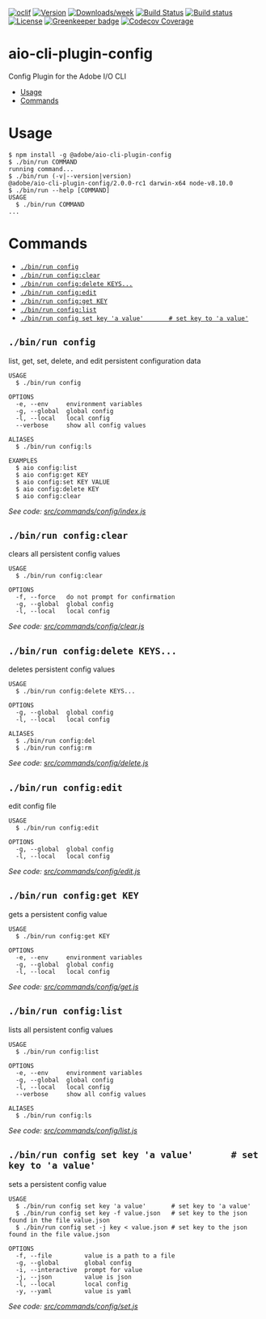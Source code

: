 <!--
Copyright 2018 Adobe. All rights reserved.
This file is licensed to you under the Apache License, Version 2.0 (the "License");
you may not use this file except in compliance with the License. You may obtain a copy
of the License at http://www.apache.org/licenses/LICENSE-2.0

Unless required by applicable law or agreed to in writing, software distributed under
the License is distributed on an "AS IS" BASIS, WITHOUT WARRANTIES OR REPRESENTATIONS
OF ANY KIND, either express or implied. See the License for the specific language
governing permissions and limitations under the License.
-->

[![oclif](https://img.shields.io/badge/cli-oclif-brightgreen.svg)](https://oclif.io)
[![Version](https://img.shields.io/npm/v/@adobe/aio-cli-plugin-config.svg)](https://npmjs.org/package/@adobe/aio-cli-plugin-config)
[![Downloads/week](https://img.shields.io/npm/dw/@adobe/aio-cli-plugin-config.svg)](https://npmjs.org/package/@adobe/aio-cli-plugin-config)
[![Build Status](https://travis-ci.org/adobe/aio-cli-plugin-config.svg?branch=master)](https://travis-ci.org/adobe/aio-cli-plugin-config)
[![Build status](https://ci.appveyor.com/api/projects/status/1pimm457lov4f1vr/branch/master?svg=true)](https://ci.appveyor.com/project/shazron/aio-cli-plugin-config/branch/master) [![License](https://img.shields.io/badge/License-Apache%202.0-blue.svg)](https://opensource.org/licenses/Apache-2.0) [![Greenkeeper badge](https://badges.greenkeeper.io/adobe/aio-cli-plugin-config.svg)](https://greenkeeper.io/)
[![Codecov Coverage](https://img.shields.io/codecov/c/github/adobe/aio-cli-plugin-config/master.svg?style=flat-square)](https://codecov.io/gh/adobe/aio-cli-plugin-config/)


aio-cli-plugin-config
=====================

Config Plugin for the Adobe I/O CLI

<!-- toc -->
* [Usage](#usage)
* [Commands](#commands)
<!-- tocstop -->
# Usage
<!-- usage -->
```sh-session
$ npm install -g @adobe/aio-cli-plugin-config
$ ./bin/run COMMAND
running command...
$ ./bin/run (-v|--version|version)
@adobe/aio-cli-plugin-config/2.0.0-rc1 darwin-x64 node-v8.10.0
$ ./bin/run --help [COMMAND]
USAGE
  $ ./bin/run COMMAND
...
```
<!-- usagestop -->
# Commands
<!-- commands -->
* [`./bin/run config`](#binrun-config)
* [`./bin/run config:clear`](#binrun-configclear)
* [`./bin/run config:delete KEYS...`](#binrun-configdelete-keys)
* [`./bin/run config:edit`](#binrun-configedit)
* [`./bin/run config:get KEY`](#binrun-configget-key)
* [`./bin/run config:list`](#binrun-configlist)
* [`./bin/run config set key 'a value'       # set key to 'a value'`](#binrun-config-set-key-a-value--------set-key-to-a-value)

## `./bin/run config`

list, get, set, delete, and edit persistent configuration data

```
USAGE
  $ ./bin/run config

OPTIONS
  -e, --env     environment variables
  -g, --global  global config
  -l, --local   local config
  --verbose     show all config values

ALIASES
  $ ./bin/run config:ls

EXAMPLES
  $ aio config:list
  $ aio config:get KEY
  $ aio config:set KEY VALUE
  $ aio config:delete KEY
  $ aio config:clear
```

_See code: [src/commands/config/index.js](https://github.com/adobe/aio-cli-plugin-config/blob/v2.0.0-rc1/src/commands/config/index.js)_

## `./bin/run config:clear`

clears all persistent config values

```
USAGE
  $ ./bin/run config:clear

OPTIONS
  -f, --force   do not prompt for confirmation
  -g, --global  global config
  -l, --local   local config
```

_See code: [src/commands/config/clear.js](https://github.com/adobe/aio-cli-plugin-config/blob/v2.0.0-rc1/src/commands/config/clear.js)_

## `./bin/run config:delete KEYS...`

deletes persistent config values

```
USAGE
  $ ./bin/run config:delete KEYS...

OPTIONS
  -g, --global  global config
  -l, --local   local config

ALIASES
  $ ./bin/run config:del
  $ ./bin/run config:rm
```

_See code: [src/commands/config/delete.js](https://github.com/adobe/aio-cli-plugin-config/blob/v2.0.0-rc1/src/commands/config/delete.js)_

## `./bin/run config:edit`

edit config file

```
USAGE
  $ ./bin/run config:edit

OPTIONS
  -g, --global  global config
  -l, --local   local config
```

_See code: [src/commands/config/edit.js](https://github.com/adobe/aio-cli-plugin-config/blob/v2.0.0-rc1/src/commands/config/edit.js)_

## `./bin/run config:get KEY`

gets a persistent config value

```
USAGE
  $ ./bin/run config:get KEY

OPTIONS
  -e, --env     environment variables
  -g, --global  global config
  -l, --local   local config
```

_See code: [src/commands/config/get.js](https://github.com/adobe/aio-cli-plugin-config/blob/v2.0.0-rc1/src/commands/config/get.js)_

## `./bin/run config:list`

lists all persistent config values

```
USAGE
  $ ./bin/run config:list

OPTIONS
  -e, --env     environment variables
  -g, --global  global config
  -l, --local   local config
  --verbose     show all config values

ALIASES
  $ ./bin/run config:ls
```

_See code: [src/commands/config/list.js](https://github.com/adobe/aio-cli-plugin-config/blob/v2.0.0-rc1/src/commands/config/list.js)_

## `./bin/run config set key 'a value'       # set key to 'a value'`

sets a persistent config value

```
USAGE
  $ ./bin/run config set key 'a value'       # set key to 'a value'
  $ ./bin/run config set key -f value.json   # set key to the json found in the file value.json
  $ ./bin/run config set -j key < value.json # set key to the json found in the file value.json

OPTIONS
  -f, --file         value is a path to a file
  -g, --global       global config
  -i, --interactive  prompt for value
  -j, --json         value is json
  -l, --local        local config
  -y, --yaml         value is yaml
```

_See code: [src/commands/config/set.js](https://github.com/adobe/aio-cli-plugin-config/blob/v2.0.0-rc1/src/commands/config/set.js)_
<!-- commandsstop -->

